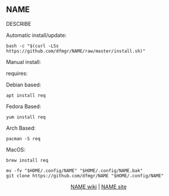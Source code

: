 ## NAME  
  
DESCRIBE  
  
Automatic install/update:

```shell
bash -c "$(curl -LSs https://github.com/dfmgr/NAME/raw/master/install.sh)"
```

Manual install:
  
requires:

Debian based:

```shell
apt install req
```  

Fedora Based:

```shell
yum install req
```  

Arch Based:

```shell
pacman -S req
```  

MacOS:  

```shell
brew install req
```
  
  
```shell
mv -fv "$HOME/.config/NAME" "$HOME/.config/NAME.bak"
git clone https://github.com/dfmgr/NAME "$HOME/.config/NAME"
```
  
  
<p align=center>
  <a href="https://wiki.archlinux.org/index.php/NAME" target="_blank">NAME wiki</a>  |  
  <a href="NAME" target="_blank">NAME site</a>
</p>  

